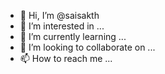 - 👋 Hi, I’m @saisakth
- 👀 I’m interested in ...
- 🌱 I’m currently learning ...
- 💞️ I’m looking to collaborate on ...
- 📫 How to reach me ...

<!---
saisakth/saisakth is a ✨ special ✨ repository because its `README.md` (this file) appears on your GitHub profile.
You can click the Preview link to take a look at your changes.
--->
